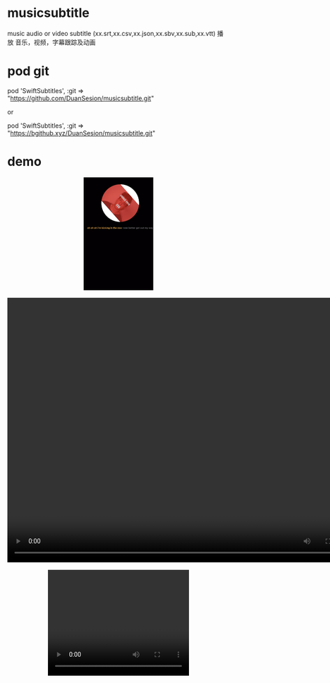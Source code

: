 # musicsubtitle
music audio or video subtitle (xx.srt,xx.csv,xx.json,xx.sbv,xx.sub,xx.vtt)
播放 音乐，视频，字幕跟踪及动画

# pod git
pod 'SwiftSubtitles', :git => "https://github.com/DuanSesion/musicsubtitle.git" 

or

pod 'SwiftSubtitles', :git => "https://bgithub.xyz/DuanSesion/musicsubtitle.git"


# demo
<p align="center">
   <img height="256" src="https://raw.githubusercontent.com/DuanSesion/musicsubtitle/master/Videos/WX20240524-163735@2x.png">
</p>

<p align="center">
<video src="https://raw.githubusercontent.com/DuanSesion/musicsubtitle/master/Videos/RPReplay_Final1716529431.mp4" autoplay="true" controls="controls" width="800" height="600"> Your browser does not support the video tag. </video>
</p>


<p align="center">
<video width="320" height="240" controls>
  <source src="https://raw.githubusercontent.com/DuanSesion/musicsubtitle/master/Videos/RPReplay_Final1716529431.mp4" type="video/mp4">
  Your browser does not support the video tag.
</video>
</p>
